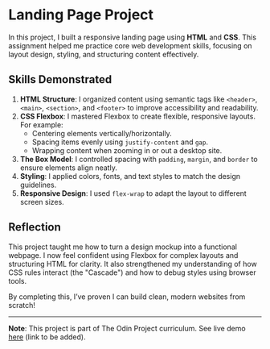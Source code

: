 # Landing Page Project  

In this project, I built a responsive landing page using **HTML** and **CSS**. This assignment helped me practice core web development skills, focusing on layout design, styling, and structuring content effectively.  

## Skills Demonstrated  

1. **HTML Structure**: I organized content using semantic tags like `<header>`, `<main>`, `<section>`, and `<footer>` to improve accessibility and readability.  
2. **CSS Flexbox**: I mastered Flexbox to create flexible, responsive layouts. For example:  
   - Centering elements vertically/horizontally.  
   - Spacing items evenly using `justify-content` and `gap`.  
   - Wrapping content when zooming in or out a desktop site.  
3. **The Box Model**: I controlled spacing with `padding`, `margin`, and `border` to ensure elements align neatly.  
4. **Styling**: I applied colors, fonts, and text styles to match the design guidelines.  
5. **Responsive Design**: I used `flex-wrap` to adapt the layout to different screen sizes.  

## Reflection  

This project taught me how to turn a design mockup into a functional webpage. I now feel confident using Flexbox for complex layouts and structuring HTML for clarity. It also strengthened my understanding of how CSS rules interact (the "Cascade") and how to debug styles using browser tools.  

By completing this, I’ve proven I can build clean, modern websites from scratch!  

---  
**Note**: This project is part of The Odin Project curriculum. See live demo [here](https://7equinox.github.io/landing-page/index.html) (link to be added).